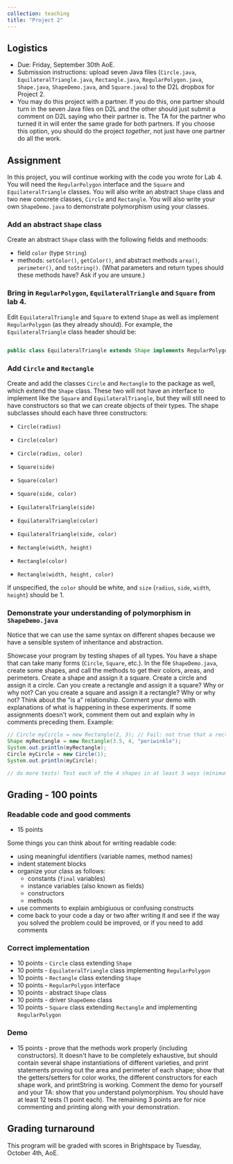 ```yaml
---
collection: teaching
title: "Project 2"
---
```


## Logistics
* Due: Friday, September 30th AoE.
* Submission instructions: upload seven Java files (`Circle.java`,
    `EquilateralTriangle.java`, `Rectangle.java`, `RegularPolygon.java`,
    `Shape.java`, `ShapeDemo.java`, and `Square.java`) to the D2L dropbox for
    Project 2.
* You may do this project with a partner. If you do this, one partner should
	turn in the seven Java files on D2L and the other should just submit a
	comment on D2L saying who their partner is. The TA for the partner who
	turned it in will enter the same grade for both partners. If you choose
	this option, you should do the project *together*, not just have one
	partner do all the work.


## Assignment

In this project, you will continue working with the code you wrote for Lab 4.
You will need the `RegularPolygon` interface and the `Square` and
`EquilateralTriangle` classes. You will also write an abstract `Shape` class
and two new concrete classes, `Circle` and `Rectangle`. You will also write
your own `ShapeDemo.java` to demonstrate polymorphism using your classes.

###  Add an abstract `Shape` class

Create an abstract `Shape` class with the following fields and methoods:
* field `color` (type `String`)
* methods: `setColor()`, `getColor()`, and abstract methods `area()`,
    `perimeter()`, and `toString()`. (What parameters and return types should
    these methods have? Ask if you are unsure.)

### Bring in `RegularPolygon`, `EquilateralTriangle` and `Square` from lab 4.

Edit `EquilateralTriangle` and `Square` to extend `Shape` as well as implement
`RegularPolygon` (as they already should). For example, the
`EquilateralTriangle` class header should be:

```java

public class EquilateralTriangle extends Shape implements RegularPolygon  {...}
```

### Add `Circle` and `Rectangle`

Create and add the classes `Circle` and `Rectangle` to the package as well,
which extend the `Shape` class.
These two will not have an interface to implement like the `Square` and
`EquilateralTriangle`, but they will still need to have constructors so that we
can create objects of their types. The shape subclasses should each have three
constructors:

* `Circle(radius)`
* `Circle(color)`
* `Circle(radius, color)`

* `Square(side)`
* `Square(color)`
* `Square(side, color)`

* `EquilateralTriangle(side)`
* `EquilateralTriangle(color)`
* `EquilateralTriangle(side, color)`

* `Rectangle(width, height)`
* `Rectangle(color)`
* `Rectangle(width, height, color)`

If unspecified, the `color` should be white, and `size` (`radius`, `side`, `width`, `height`) should be 1.

### Demonstrate your understanding of polymorphism in `ShapeDemo.java`

Notice that we can use the same syntax on different shapes because we have a sensible system of inheritance and abstraction.

Showcase your program by testing shapes of all types. You have a shape that can
take many forms (`Circle`, `Square`, etc.). In the file `ShapeDemo.java`, create some shapes,
and call the methods to get their colors, areas, and perimeters. Create a shape
and assign it a square. Create a circle and assign it a circle. Can you create
a rectangle and assign it a square? Why or why not? Can you create a square and
assign it a rectangle? Why or why not?  Think about the "is a" relationship.
Comment your demo with explanations of what is happening in these experiments.
If some assignments doesn't work, comment them out and explain why in comments
preceding them. Example:

```java
// Circle myCircle = new Rectangle(2, 3); // Fail: not true that a rectangle "is a" circle.
Shape myRectangle = new Rectangle(3.5, 4, "periwinkle");
System.out.println(myRectangle);
Circle myCircle = new Circle(1);
System.out.println(myCircle);

// do more tests! Test each of the 4 shapes in at least 3 ways (minimum 12 tests)
```

## Grading - 100 points

### Readable code and good comments
* 15 points

Some things you can think about for writing readable code:
* using meaningful identifiers (variable names, method names)
* indent statement blocks
* organize your class as follows:
  * constants (`final` variables)
  * instance variables (also known as fields)
  * constructors
  * methods
* use comments to explain ambigiuous or confusing constructs
* come back to your code a day or two after writing it and see if the way you
	solved the problem could be improved, or if you need to add comments

### Correct implementation
* 10 points - `Circle` class extending `Shape`
* 10 points - `EquilateralTriangle` class implementing `RegularPolygon`
* 10 points - `Rectangle` class extending `Shape`
* 10 points - `RegularPolygon` interface
* 10 points - abstract `Shape` class
* 10 points - driver `ShapeDemo` class
* 10 points - `Square` class extending `Rectangle` and implementing `RegularPolygon`

### Demo
* 15 points - prove that the methods work properly (including constructors). It doesn't have to be completely exhaustive, but should contain several shape instantiations of different varieties, and print statements proving out the area and perimeter of each shape; show that the getters/setters for color works, the different constructors for each shape work, and printString is working. Comment the demo for yourself and your TA: show that you understand polymorphism. You should have at least 12 tests (1 point each). The remaining 3 points are for nice commenting and printing along with your demonstration.

## Grading turnaround
This program will be graded with scores in Brightspace by Tuesday, October 4th, AoE.
